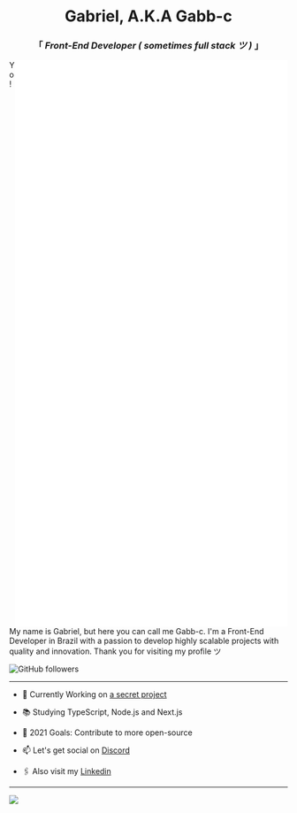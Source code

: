 <div align="center" justify="center">
 
<h1>Gabriel, A.K.A Gabb-c</h1>
<h3> 「  <em>Front-End Developer ( sometimes full stack ツ ) </em>  」 </h3>

</div>

<img align="right" alt="Metrics" src="https://github.com/Gabb-c/Gabb-c/blob/main/github-metrics.svg" />

<p align="left" >
Yo! My name is Gabriel, but here you can call me Gabb-c. I'm a Front-End Developer in Brazil with a passion to develop highly scalable projects with quality and innovation. Thank you for visiting my profile ツ
<br/>
</p>

<img alt="GitHub followers" src="https://img.shields.io/github/followers/Gabb-c?style=social" />

----
 - 🔭 Currently Working on [a secret project](https://www.youtube.com/watch?v=dQw4w9WgXcQ)

 - 📚 Studying TypeScript, Node.js and Next.js

 - 🏹 2021 Goals: Contribute to more open-source

 - 📫 Let's get social on [Discord](https://discordapp.com/users/345609067181375490/)

 - 🖇 Also visit my [Linkedin](https://www.linkedin.com/in/gabriel-da-cunha/)
----

<img align="left" width="36%" src="https://github-readme-stats.vercel.app/api?username=Gabb-c&count_private=true&show_icons=true&theme=tokyonight" />

<!-- If you're using "main" as default branch
![Metrics](https://github.com/Gabb-c/Gabb-c/blob/main/github-metrics.svg)
-->
